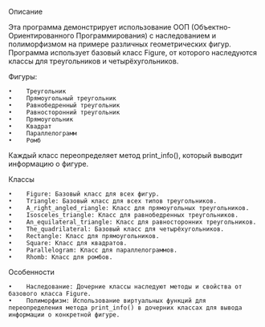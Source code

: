 Описание

Эта программа демонстрирует использование ООП (Объектно-Ориентированного Программирования) с наследованием и полиморфизмом на примере различных геометрических фигур. Программа использует базовый класс Figure, от которого наследуются классы для треугольников и четырёхугольников.

Фигуры:

    •    Треугольник
    •    Прямоугольный треугольник
    •    Равнобедренный треугольник
    •    Равносторонний треугольник
    •    Прямоугольник
    •    Квадрат
    •    Параллелограмм
    •    Ромб

Каждый класс переопределяет метод print_info(), который выводит информацию о фигуре.

Классы

    •    Figure: Базовый класс для всех фигур.
    •    Triangle: Базовый класс для всех типов треугольников.
    •    A_right_angled_riangle: Класс для прямоугольных треугольников.
    •    Isosceles_triangle: Класс для равнобедренных треугольников.
    •    An_equilateral_triangle: Класс для равносторонних треугольников.
    •    The_quadrilateral: Базовый класс для четырёхугольников.
    •    Rectangle: Класс для прямоугольников.
    •    Square: Класс для квадратов.
    •    Parallelogram: Класс для параллелограммов.
    •    Rhomb: Класс для ромбов.

Особенности

    •    Наследование: Дочерние классы наследуют методы и свойства от базового класса Figure.
    •    Полиморфизм: Использование виртуальных функций для переопределения метода print_info() в дочерних классах для вывода информации о конкретной фигуре.


